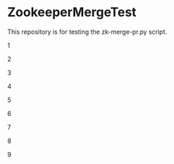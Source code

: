 # ZookeeperMergeTest
This repository is for testing the zk-merge-pr.py script. 

1

2

3

4

5

6

7

8

9
